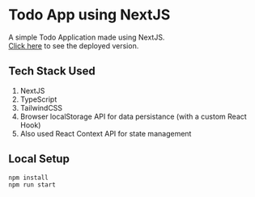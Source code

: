 # Todo App using NextJS

A simple Todo Application made using NextJS.  
[Click here](https://todo-app-next-js-ntfo.vercel.app/) to see the deployed version.

## Tech Stack Used

1. NextJS
1. TypeScript
1. TailwindCSS
1. Browser localStorage API for data persistance (with a custom React Hook)
1. Also used React Context API for state management

## Local Setup

```sh
npm install
npm run start
```
